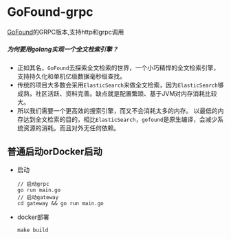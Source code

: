 # GoFound-grpc

[GoFound](https://github.com/sea-team/gofound)的GRPC版本,支持http和grpc调用

##### 为何要用golang实现一个全文检索引擎？

- 正如其名，`GoFound`去探索全文检索的世界，一个小巧精悍的全文检索引擎，支持持久化和单机亿级数据毫秒级查找。
- 传统的项目大多数会采用`ElasticSearch`来做全文检索，因为`ElasticSearch`够成熟，社区活跃、资料完善。缺点就是配置繁琐、基于JVM对内存消耗比较大。
- 所以我们需要一个更高效的搜索引擎，而又不会消耗太多的内存。 以最低的内存达到全文检索的目的，相比`ElasticSearch`，`gofound`是原生编译，会减少系统资源的消耗。而且对外无任何依赖。

## 普通启动orDocker启动

- 启动

  ```
  // 启动grpc
  go run main.go
  // 启动gateway
  cd gateway && go run main.go
  ```

- docker部署

  ```
  make build
  ```

  